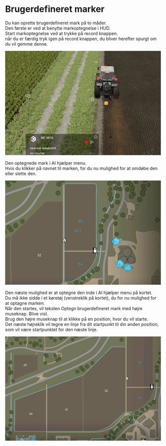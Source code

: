 # Brugerdefineret marker
  
Du kan oprette brugerdefineret mark på to måder.  
Den første er ved at benytte markoptegnelse i HUD.  
Start markoptegnelse ved at trykke på record knappen.  
når du er færdig tryk igen på record knappen, du bliver herefter spurgt om du vil gemme denne.  


![Image](../assets/images/recordcustomhelp_0_0_765_510.png)

  
Den optegnede mark i AI hjælper menu.  
Hvis du klikker på navnet til marken, for du nu mulighed for at omdøbe den eller slette den.  


![Image](../assets/images/donecustomhelp_0_0_765_510.png)

  
Den næste mulighed er at optegne den inde i AI hjælper menu på kortet.  
Du må ikke sidde i et køretøj (venstreklik på kortet), du for nu mulighed for at optagne marken.  
Når den startes, vil teksten Optegn brugerdefineret mark med højre museknap. Blive vist.  
Brug den højre museknap til at klikke på en position, hvor du vil starte.  
Det næste højreklik vil tegne en linje fra dit startpunkt til din anden position, som vil være startpunktet for den næste linje.  


![Image](../assets/images/drawcustomhelp_0_0_765_510.png)

